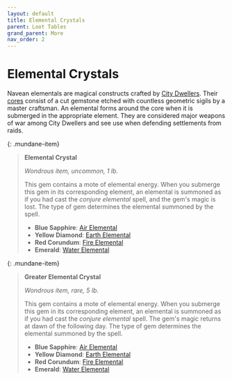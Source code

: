 ```yaml
---
layout: default
title: Elemental Crystals
parent: Loot Tables
grand_parent: More
nav_order: 2
---
```


# Elemental Crystals

Navean elementals are magical constructs crafted by [City Dwellers](../the_frontier/city_dwellers/index). Their [cores](magic_items/index) consist of a cut gemstone etched with countless geometric sigils by a master craftsman. An elemental forms around the core when it is submerged in the appropriate element. They are considered major weapons of war among City Dwellers and see use when defending settlements from raids.

{: .mundane-item}
> **Elemental Crystal**
>
> *Wondrous item, uncommon, 1 lb.*
>
> This gem contains a mote of elemental energy. When you submerge this gem in its corresponding element, an elemental is summoned as if you had cast the *conjure elemental* spell, and the gem's magic is lost. The type of gem determines the elemental summoned by the spell.
> 
> * **Blue Sapphire**: [Air Elemental](../../../creatures/air_elemental)
> * **Yellow Diamond**: [Earth Elemental](../../../creatures/earth_elemental)
> * **Red Corundum**: [Fire Elemental](../../../creatures/fire_elemental)
> * **Emerald**: [Water Elemental](../../../creatures/water_elemental)

{: .mundane-item}
> **Greater Elemental Crystal**
>
> *Wondrous item, rare, 5 lb.*
>
> This gem contains a mote of elemental energy. When you submerge this gem in its corresponding element, an elemental is summoned as if you had cast the *conjure elemental* spell. The gem's magic returns at dawn of the following day. The type of gem determines the elemental summoned by the spell.
> 
> * **Blue Sapphire**: [Air Elemental](../../../creatures/air_elemental)
> * **Yellow Diamond**: [Earth Elemental](../../../creatures/earth_elemental)
> * **Red Corundum**: [Fire Elemental](../../../creatures/fire_elemental)
> * **Emerald**: [Water Elemental](../../../creatures/water_elemental)